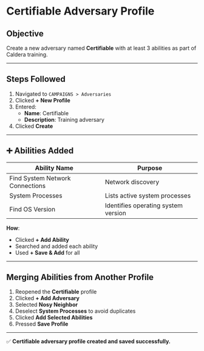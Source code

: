 # Certifiable Adversary Profile

## Objective
Create a new adversary named **Certifiable** with at least 3 abilities as part of Caldera training.

---

## Steps Followed

1. Navigated to `CAMPAIGNS > Adversaries`
2. Clicked **+ New Profile**
3. Entered:
   - **Name**: Certifiable
   - **Description**: Training adversary
4. Clicked **Create**

---

## ➕ Abilities Added

| Ability Name                     | Purpose                              |
|----------------------------------|--------------------------------------|
| Find System Network Connections | Network discovery                    |
| System Processes                | Lists active system processes        |
| Find OS Version                 | Identifies operating system version  |

**How**:
- Clicked **+ Add Ability**
- Searched and added each ability
- Used **+ Save & Add** for all

---

##  Merging Abilities from Another Profile

1. Reopened the **Certifiable** profile
2. Clicked **+ Add Adversary**
3. Selected **Nosy Neighbor**
4. Deselect **System Processes** to avoid duplicates
5. Clicked **Add Selected Abilities**
6. Pressed **Save Profile**

---

✅ **Certifiable adversary profile created and saved successfully.**
